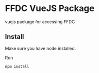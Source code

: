 # FFDC VueJS Package

vuejs package for accessing FFDC

## Install

Make sure you have node installed.

Run

```bash
npm install
```
